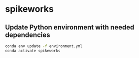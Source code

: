 # spikeworks

## Update Python environment with needed dependencies

```bash
conda env update -f environment.yml
conda activate spikeworks
```

